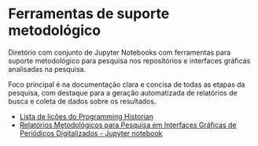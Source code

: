 # Ferramentas de suporte metodológico

Diretório com conjunto de Jupyter Notebooks com ferramentas para suporte metodológico para pesquisa nos repositórios e interfaces gráficas analisadas na pesquisa.

Foco principal é na documentação clara e concisa de todas as etapas da pesquisa, com destaque para a geração automatizada de relatórios de busca e coleta de dados sobre os resultados.

- [Lista de lições do Programming Historian](lista-licoes.md)
- [Relatórios Metodológicos para Pesquisa em Interfaces Gráficas de Periódicos Digitalizados - Jupyter notebook](relatorios-metodologicos.ipynb)
